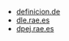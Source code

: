 * [definicion.de](https://definicion.de/comitente/)
* [dle.rae.es](https://dle.rae.es/comitente)
* [dpej.rae.es](https://dpej.rae.es/lema/comitente)
